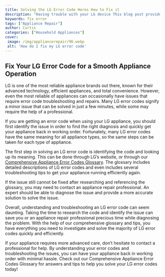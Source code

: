 ```yaml
---
title: Solving the LG Error Code Heres How to Fix it
description: "Having trouble with your LG device This blog post provides a step-by-step guide on how to diagnose and solve the dreaded LG Error Code Read on to find out more"
keywords: fix error
tags: ["Appliance Repair"]
author: Curtis
categories: ["Household Appliances"]
cover: 
 image: /img/appliancerepair/96.webp
 alt: 'How do I fix my LG error code'
---
```

## Fix Your LG Error Code for a Smooth Appliance Operation
LG is one of the most reliable appliance brands out there, known for their advanced technology, efficient appliances, and total convenience. However, even the most reliable of appliances can occasionally have issues that require error code troubleshooting and repairs. Many LG error codes signify a minor issue that can be solved in just a few minutes, while some may require the help of a professional. 

If you are getting an error code when using your LG appliance, you should first identify the issue in order to find the right diagnosis and quickly get your appliance back in working order. Fortunately, many LG error codes have the same meaning for all appliance types, so the same steps can be taken for each type of appliance. 

The first step in solving an LG error code is identifying the code and looking up its meaning. This can be done through LG’s website, or through our [Comprehensive Appliance Error Codes Glossary](./error-codes/). The glossary includes detailed descriptions of LG error codes and even includes several troubleshooting tips to get your appliance running efficiently again.

If the issue still cannot be fixed after researching and referencing the glossary, you may need to contact an appliance repair professional. An expert should be able to diagnose the issue and provide a more accurate solution to solve the issue.

Overall, understanding and troubleshooting an LG error code can seem daunting. Taking the time to research the code and identify the issue can save you or an appliance repair professional precious time while diagnosing the problem. With the help of our comprehensive glossary and tips, you have everything you need to investigate and solve the majority of LG error codes quickly and efficiently. 

If your appliance requires more advanced care, don’t hesitate to contact a professional for help. By understanding your error codes and troubleshooting the issues, you can have your appliance back in working order with minimal hassle. Check out our Comprehensive Appliance Error Codes Glossary for answers and tips to help you solve your LG error codes today!
